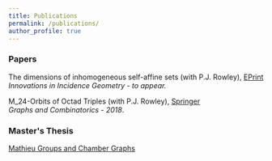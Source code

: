 ```yaml
---
title: Publications
permalink: /publications/
author_profile: true
---
```


### Papers

The dimensions of inhomogeneous self-affine sets (with P.J. Rowley), [EPrint](http://eprints.maths.manchester.ac.uk/2590/1/ChamberGraphsAlmostBuildings%20%281%29.pdf)  
*Innovations in Incidence Geometry - to appear.*

M_24-Orbits of Octad Triples (with P.J. Rowley), [Springer](https://link.springer.com/article/10.1007%2Fs00373-018-1961-1)  
*Graphs and Combinatorics - 2018*.




### Master's Thesis

[Mathieu Groups and Chamber Graphs](https://veronicakelsey.github.io/files/MathieuGroups.pdf)  


